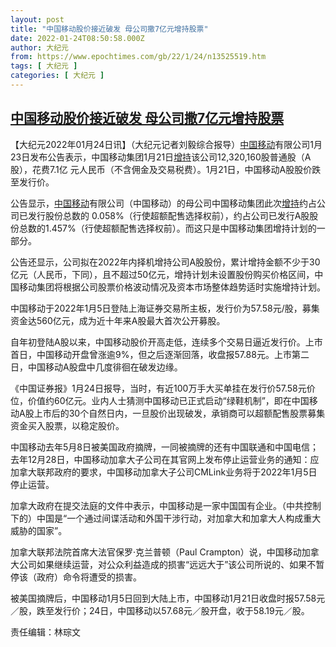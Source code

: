 ```yaml
---
layout: post
title: "中国移动股价接近破发 母公司撒7亿元增持股票"
date: 2022-01-24T08:50:58.000Z
author: 大纪元
from: https://www.epochtimes.com/gb/22/1/24/n13525519.htm
tags: [ 大纪元 ]
categories: [ 大纪元 ]
---
```

<!--1643014258000-->
[中国移动股价接近破发 母公司撒7亿元增持股票](https://www.epochtimes.com/gb/22/1/24/n13525519.htm)
------

<div>
<p>【大纪元2022年01月24日讯】（大纪元记者刘毅综合报导）<a href="https://www.epochtimes.com/gb/tag/%E4%B8%AD%E5%9B%BD%E7%A7%BB%E5%8A%A8.html">中国移动</a>有限公司1月23日发布公告表示，中国移动集团1月21日<a href="https://www.epochtimes.com/gb/tag/%E5%A2%9E%E6%8C%81.html">增持</a>该公司12,320,160股普通股（A股），花费7.1亿 元人民币（不含佣金及交易税费）。1月21日，中国移动A股股价跌至发行价。</p><p>公告显示，<a href="https://www.epochtimes.com/gb/tag/%E4%B8%AD%E5%9B%BD%E7%A7%BB%E5%8A%A8.html">中国移动</a>有限公司（中国移动）的母公司中国移动集团此次<a href="https://www.epochtimes.com/gb/tag/%E5%A2%9E%E6%8C%81.html">增持</a>约占公司已发行股份总数的 0.058%（行使超额配售选择权前），约占公司已发行A股股份总数的1.457%（行使超额配售选择权前）。而这只是中国移动集团增持计划的一部分。</p><p>公告还显示，公司拟在2022年内择机增持公司A股股份，累计增持金额不少于30亿元（人民币，下同），且不超过50亿元，增持计划未设置股份购买价格区间，中国移动集团将根据公司股票价格波动情况及资本市场整体趋势适时实施增持计划。</p><p>中国移动于2022年1月5日登陆上海证券交易所主板，发行价为57.58元/股，募集资金达560亿元，成为近十年来A股最大首次公开募股。</p><p>自年初登陆A股以来，中国移动股价开高走低，连续多个交易日逼近发行价。上市首日，中国移动开盘曾涨逾9%，但之后逐渐回落，收盘报57.88元。上市第二日，中国移动A股盘中几度徘徊在破发边缘。</p><p>《中国证券报》1月24日报导，当时，有近100万手大买单挂在发行价57.58元价位，价值约60亿元。业内人士猜测中国移动已正式启动“绿鞋机制”，即在中国移动A股上市后的30个自然日内，一旦股价出现破发，承销商可以超额配售股票募集资金买入股票，以稳定股价。</p><p>中国移动去年5月8日被美国政府摘牌，一同被摘牌的还有中国联通和中国电信；去年12月28日，中国移动加拿大子公司在其官网上发布停止运营业务的通知：应加拿大联邦政府的要求，中国移动加拿大子公司CMLink业务将于2022年1月5日停止运营。</p><p>加拿大政府在提交法庭的文件中表示，中国移动是一家中国国有企业。（中共控制下的）中国是“一个通过间谍活动和外国干涉行动，对加拿大和加拿大人构成重大威胁的国家”。</p><p>加拿大联邦法院首席大法官保罗‧克兰普顿（Paul Crampton）说，中国移动加拿大公司如果继续运营，对公众利益造成的损害“远远大于”该公司所说的、如果不暂停该（政府）命令将遭受的损害。</p><p>被美国摘牌后，中国移动1月5日回到大陆上市，中国移动1月21日收盘时报57.58元／股，跌至发行价；24日，中国移动以57.68元／股开盘，收于58.19元／股。</p><p>责任编辑：林琮文</p>
</div>
